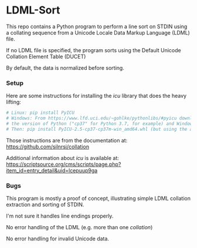 # LDML-Sort #

This repo contains a Python program to perform a line sort on STDIN using a collating sequence from a Unicode Locale Data Markup Language (LDML) file.

If no LDML file is specified, the program sorts using the  Default Unicode Collation Element Table (DUCET)

By default, the data is normalized before sorting.

### Setup

Here are some instructions for installing the *icu* library that does the heavy lifting:

````python
# Linux: pip install PyICU
# Windows: From https://www.lfd.uci.edu/~gohlke/pythonlibs/#pyicu download the "wheel" (.whl file) to match
# the version of Python ("cp37" for Python 3.7, for example) and Windows ("amd64" for 64-bit Windows) you have.
# Then: pip install PyICU‑2.5‑cp37‑cp37m‑win_amd64.whl (but using the actual .whl file you downloaded)
````

Those instructions are from the documentation at: https://github.com/silnrsi/collation

Additional information about *icu* is available at: https://scriptsource.org/cms/scripts/page.php?item_id=entry_detail&uid=lcepuup9ga

### Bugs

This program is mostly a proof of concept, illustrating simple LDML collation extraction and sorting of STDIN.

I'm not sure it handles line endings properly.

No error handling of the LDML (e.g. more than one *collation*)

No error handling for invalid Unicode data.
